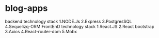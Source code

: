 # blog-apps
backend technology stack 1.NODE.Js 2.Express 3.PostgresSQL 4.Sequelizq-ORM FrontEnD technology stack 1.React.JS 2.React bootstrap 3.Axios 4.React-router-dom 5.Mobx
